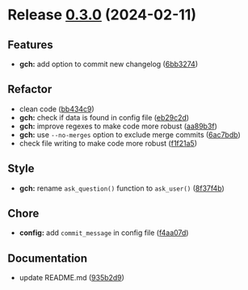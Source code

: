 # Release [0.3.0](https://github.com/extrymes/changelog-generator/compare/0.2.0...0.3.0) (2024-02-11)

## Features
- **gch:** add option to commit new changelog ([6bb3274](https://github.com/extrymes/changelog-generator/commit/6bb3274))

## Refactor
- clean code ([bb434c9](https://github.com/extrymes/changelog-generator/commit/bb434c9))
- **gch:** check if data is found in config file ([eb29c2d](https://github.com/extrymes/changelog-generator/commit/eb29c2d))
- **gch:** improve regexes to make code more robust ([aa89b3f](https://github.com/extrymes/changelog-generator/commit/aa89b3f))
- **gch:** use `--no-merges` option to exclude merge commits ([6ac7bdb](https://github.com/extrymes/changelog-generator/commit/6ac7bdb))
- check file writing to make code more robust ([f1f21a5](https://github.com/extrymes/changelog-generator/commit/f1f21a5))

## Style
- **gch:** rename `ask_question()` function to `ask_user()` ([8f37f4b](https://github.com/extrymes/changelog-generator/commit/8f37f4b))

## Chore
- **config:** add `commit_message` in config file ([f4aa07d](https://github.com/extrymes/changelog-generator/commit/f4aa07d))

## Documentation
- update README.md ([935b2d9](https://github.com/extrymes/changelog-generator/commit/935b2d9))
